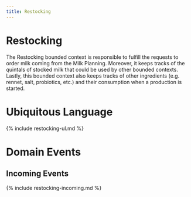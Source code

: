```yaml
---
title: Restocking
---
```


# Restocking

The Restocking bounded context is responsible to fulfill the requests to order
milk coming from the Milk Planning.
Moreover, it keeps tracks of the quintals of stocked milk that could be used by
other bounded contexts.
Lastly, this bounded context also keeps tracks of other ingredients (e.g. rennet,
salt, probiotics, etc.) and their consumption when a production is started.

# Ubiquitous Language

{% include restocking-ul.md %}

# Domain Events

## Incoming Events

{% include restocking-incoming.md %}
